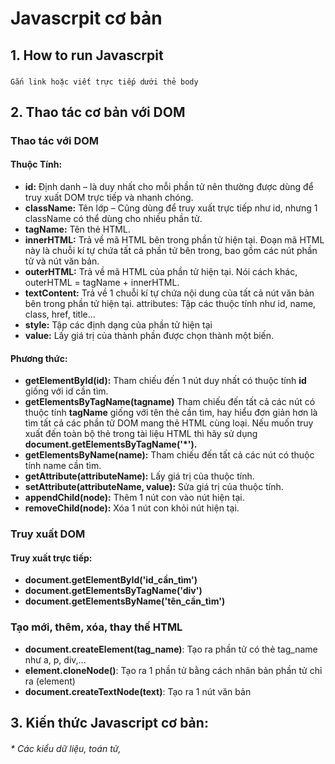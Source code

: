 # Javascrpit cơ bản
## 1. How to run Javascrpit
###
~~~
Gắn link hoặc viết trực tiếp dưới thẻ body
~~~
##  2. Thao tác cơ bản với DOM
### Thao tác với DOM
#### **Thuộc Tính:**
* **id:** Định danh – là duy nhất cho mỗi phần tử nên thường được dùng để truy xuất DOM trực tiếp và nhanh chóng. 
* **className:** Tên lớp – Cũng dùng để truy xuất trực tiếp như id, nhưng 1 className có thể dùng cho nhiều phần tử.
* **tagName:** Tên thẻ HTML.
* **innerHTML:** Trả về mã HTML bên trong phần tử hiện tại. Đoạn mã HTML này là chuỗi kí tự chứa tất cả phần tử bên trong, bao gồm các nút phần tử và nút văn bản.
* **outerHTML:** Trả về mã HTML của phần tử hiện tại. Nói cách khác, outerHTML = tagName + innerHTML.
* **textContent:** Trả về 1 chuỗi kí tự chứa nội dung của tất cả nút văn bản bên trong phần tử hiện tại.
attributes: Tập các thuộc tính như id, name, class, href, title…
* **style:** Tập các định dạng của phần tử hiện tại
* **value:** Lấy giá trị của thành phần được chọn thành một biến.

#### **Phương thức:**
* **getElementById(id):** Tham chiếu đến 1 nút duy nhất có thuộc tính **id** giống với id cần tìm.
* **getElementsByTagName(tagname)** Tham chiếu đến tất cả các nút có thuộc tính **tagName** giống với tên thẻ cần tìm, hay hiểu đơn giản hơn là tìm tất cả các phần tử DOM mang thẻ HTML cùng loại. Nếu muốn truy xuất đến toàn bộ thẻ trong tài liệu HTML thì hãy sử dụng **document.getElementsByTagName('*').**
* **getElementsByName(name):** Tham chiếu đến tất cả các nút có thuộc tính name cần tìm.
* **getAttribute(attributeName):** Lấy giá trị của thuộc tính.
* **setAttribute(attributeName, value):** Sửa giá trị của thuộc tính.
* **appendChild(node):** Thêm 1 nút con vào nút hiện tại.
* **removeChild(node):** Xóa 1 nút con khỏi nút hiện tại.

### **Truy xuất DOM**
#### **Truy xuất trực tiếp:**
* **document.getElementById('id_cần_tìm')**
* **document.getElementsByTagName('div')**
* **document.getElementsByName('tên_cần_tìm')**

### **Tạo mới, thêm, xóa, thay thế HTML**
* **document.createElement(tag_name)**: Tạo ra phần tử có thẻ tag_name như a, p, div,...
* **element.cloneNode()**: Tạo ra 1 phần tử bằng cách nhân bản phần tử chỉ ra (element)
* **document.createTextNode(text)**: Tạo ra 1 nút văn bản
## 3. Kiến thức Javascript cơ bản: 
######    *  Các kiểu dữ liệu, toán tử, 